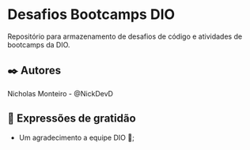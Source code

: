 # Desafios Bootcamps DIO

Repositório para armazenamento de desafios de código e atividades de bootcamps da DIO.

## ✒️ Autores

Nicholas Monteiro - @NickDevD

## 🎁 Expressões de gratidão

* Um agradecimento a equipe DIO 🚀;

